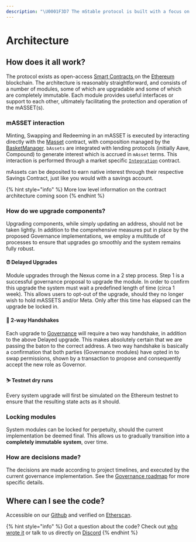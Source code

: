 ```yaml
---
description: "\U0001F3D7️ The mStable protocol is built with a focus on security, modularity and composibility"
---
```


# Architecture

## How does it all work?

The protocol exists as open-access [Smart Contracts ](https://en.wikipedia.org/wiki/Smart_contract)on the [Ethereum](https://ethereum.org) blockchain. The architecture is reasonably straightforward, and consists of a number of modules, some of which are upgradable and some of which are completely immutable. Each module provides useful interfaces or support to each other, ultimately facilitating the protection and operation of the mASSET\(s\).

### mASSET interaction

Minting, Swapping and Redeeming in an mASSET is executed by interacting directly with the [Masset](https://github.com/mstable/mStable-contracts/blob/master/contracts/masset/Masset.sol) contract, with composition managed by the [BasketManager](https://github.com/mstable/mStable-contracts/blob/master/contracts/masset/BasketManager.sol). `bAssets` are integrated with lending protocols \(initially Aave, Compound\) to generate interest which is accrued in `mAsset` terms. This interaction is performed through a market specific [`Integration`](https://github.com/mstable/mStable-contracts/tree/master/contracts/masset/platform-integrations) contract.

mAssets can be deposited to earn native interest through their respective Savings Contract, just like you would with a savings account.

{% hint style="info" %}
More low level information on the contract architecture coming soon
{% endhint %}

### How do we upgrade components?

Upgrading components, while simply updating an address, should not be taken lightly. In addition to the comprehensive measures put in place by the proposed Governance implementations, we employ a multitude of processes to ensure that upgrades go smoothly and the system remains fully robust.

#### ⏰ Delayed Upgrades 

Module upgrades through the Nexus come in a 2 step process. Step 1 is a successful governance proposal to upgrade the module. In order to confirm this upgrade the system must wait a predefined length of time \(circa 1 week\). This allows users to opt-out of the upgrade, should they no longer wish to hold mASSETS and/or Meta. Only after this time has elapsed can the upgrade be locked in.

#### 🤝 2-way Handshakes

Each upgrade to [Governance](../versioning.md) will require a two way handshake, in addition to the above Delayed upgrade. This makes absolutely certain that we are passing the baton to the correct address. A two way handshake is basically a confirmation that both parties \(Governance modules\) have opted in to swap permissions, shown by a transaction to propose and consequently accept the new role as Governor. 

#### ⛷️ **Testnet dry runs**

Every system upgrade will first be simulated on the Ethereum testnet to ensure that the resulting state acts as it should.

### Locking modules 

System modules can be locked for perpetuity, should the current implementation be deemed final. This allows us to gradually transition into a **completely immutable system**, over time.

### How are decisions made?

The decisions are made according to project timelines, and executed by the current governance implementation. See the [Governance roadmap](../versioning.md) for more specific details.



## Where can I see the code?

Accessible on our [Github](https://github.com/mstable) and verified on [Etherscan](https://etherscan.io).

{% hint style="info" %}
Got a question about the code? Check out [who wrote it](../../appendix/about-us.md) or talk to us directly on [Discor​​d](https://discord.gg/7n3m7Tz)
{% endhint %}

